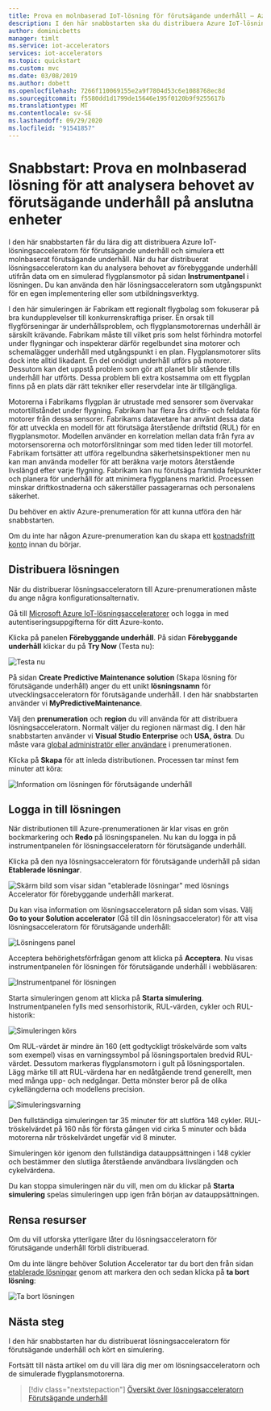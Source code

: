 ```yaml
---
title: Prova en molnbaserad IoT-lösning för förutsägande underhåll – Azure | Microsoft Docs
description: I den här snabbstarten ska du distribuera Azure IoT-lösningsacceleratorn för förutsägande underhåll och logga in till och använda instrumentpanelen för lösningen.
author: dominicbetts
manager: timlt
ms.service: iot-accelerators
services: iot-accelerators
ms.topic: quickstart
ms.custom: mvc
ms.date: 03/08/2019
ms.author: dobett
ms.openlocfilehash: 7266f110069155e2a9f7804d53c6e1088768ec8d
ms.sourcegitcommit: f5580dd1d1799de15646e195f0120b9f9255617b
ms.translationtype: MT
ms.contentlocale: sv-SE
ms.lasthandoff: 09/29/2020
ms.locfileid: "91541857"
---
```

# <a name="quickstart-try-a-cloud-based-solution-to-run-a-predictive-maintenance-analysis-on-my-connected-devices"></a>Snabbstart: Prova en molnbaserad lösning för att analysera behovet av förutsägande underhåll på anslutna enheter

I den här snabbstarten får du lära dig att distribuera Azure IoT-lösningsacceleratorn för förutsägande underhåll och simulera ett molnbaserat förutsägande underhåll. När du har distribuerat lösningsacceleratorn kan du analysera behovet av förebyggande underhåll utifrån data om en simulerad flygplansmotor på sidan **Instrumentpanel** i lösningen. Du kan använda den här lösningsacceleratorn som utgångspunkt för en egen implementering eller som utbildningsverktyg.

I den här simuleringen är Fabrikam ett regionalt flygbolag som fokuserar på bra kundupplevelser till konkurrenskraftiga priser. En orsak till flygförseningar är underhållsproblem, och flygplansmotorernas underhåll är särskilt krävande. Fabrikam måste till vilket pris som helst förhindra motorfel under flygningar och inspekterar därför regelbundet sina motorer och schemalägger underhåll med utgångspunkt i en plan. Flygplansmotorer slits dock inte alltid likadant. En del onödigt underhåll utförs på motorer. Dessutom kan det uppstå problem som gör att planet blir stående tills underhåll har utförts. Dessa problem bli extra kostsamma om ett flygplan finns på en plats där rätt tekniker eller reservdelar inte är tillgängliga.

Motorerna i Fabrikams flygplan är utrustade med sensorer som övervakar motortillståndet under flygning. Fabrikam har flera års drifts- och feldata för motorer från dessa sensorer. Fabrikams datavetare har använt dessa data för att utveckla en modell för att förutsäga återstående driftstid (RUL) för en flygplansmotor. Modellen använder en korrelation mellan data från fyra av motorsensorerna och motorförslitningar som med tiden leder till motorfel. Fabrikam fortsätter att utföra regelbundna säkerhetsinspektioner men nu kan man använda modeller för att beräkna varje motors återstående livslängd efter varje flygning. Fabrikam kan nu förutsäga framtida felpunkter och planera för underhåll för att minimera flygplanens marktid. Processen minskar driftkostnaderna och säkerställer passagerarnas och personalens säkerhet.

Du behöver en aktiv Azure-prenumeration för att kunna utföra den här snabbstarten.

Om du inte har någon Azure-prenumeration kan du skapa ett [kostnadsfritt konto](https://azure.microsoft.com/free/?WT.mc_id=A261C142F) innan du börjar.

## <a name="deploy-the-solution"></a>Distribuera lösningen

När du distribuerar lösningsacceleratorn till Azure-prenumerationen måste du ange några konfigurationsalternativ.

Gå till [Microsoft Azure IoT-lösningsacceleratorer](https://www.azureiotsolutions.com) och logga in med autentiseringsuppgifterna för ditt Azure-konto.

Klicka på panelen **Förebyggande underhåll**. På sidan **Förebyggande underhåll** klickar du på **Try Now** (Testa nu):

![Testa nu](./media/quickstart-predictive-maintenance-deploy/predictivemaintenance.png)

På sidan **Create Predictive Maintenance solution** (Skapa lösning för förutsägande underhåll) anger du ett unikt **lösningsnamn** för utvecklingsacceleratorn för förutsägande underhåll. I den här snabbstarten använder vi **MyPredictiveMaintenance**.

Välj den **prenumeration** och **region** du vill använda för att distribuera lösningsacceleratorn. Normalt väljer du regionen närmast dig. I den här snabbstarten använder vi **Visual Studio Enterprise** och **USA, östra**. Du måste vara [global administratör eller användare](iot-accelerators-permissions.md) i prenumerationen.

Klicka på **Skapa** för att inleda distributionen. Processen tar minst fem minuter att köra:

![Information om lösningen för förutsägande underhåll](./media/quickstart-predictive-maintenance-deploy/createform.png)

## <a name="sign-in-to-the-solution"></a>Logga in till lösningen

När distributionen till Azure-prenumerationen är klar visas en grön bockmarkering och **Redo** på lösningspanelen. Nu kan du logga in på instrumentpanelen för lösningsacceleratorn för förutsägande underhåll.

Klicka på den nya lösningsacceleratorn för förutsägande underhåll på sidan **Etablerade lösningar**.

![Skärm bild som visar sidan "etablerade lösningar" med lösnings Accelerator för förebyggande underhåll markerat.](./media/quickstart-predictive-maintenance-deploy/solution.png)

 Du kan visa information om lösningsacceleratorn på sidan som visas. Välj **Go to your Solution accelerator** (Gå till din lösningsaccelerator) för att visa lösningsacceleratorn för förutsägande underhåll:

![Lösningens panel](./media/quickstart-predictive-maintenance-deploy/solutionpaneldetails.png)

Acceptera behörighetsförfrågan genom att klicka på **Acceptera**. Nu visas instrumentpanelen för lösningen för förutsägande underhåll i webbläsaren:

![Instrumentpanel för lösningen](./media/quickstart-predictive-maintenance-deploy/solutiondashboard.png)

Starta simuleringen genom att klicka på **Starta simulering**. Instrumentpanelen fylls med sensorhistorik, RUL-värden, cykler och RUL-historik:

![Simuleringen körs](./media/quickstart-predictive-maintenance-deploy/simulationrunning.png)

Om RUL-värdet är mindre än 160 (ett godtyckligt tröskelvärde som valts som exempel) visas en varningssymbol på lösningsportalen bredvid RUL-värdet. Dessutom markeras flygplansmotorn i gult på lösningsportalen. Lägg märke till att RUL-värdena har en nedåtgående trend generellt, men med många upp- och nedgångar. Detta mönster beror på de olika cykellängderna och modellens precision.

![Simuleringsvarning](./media/quickstart-predictive-maintenance-deploy/simulationwarning.png)

Den fullständiga simuleringen tar 35 minuter för att slutföra 148 cykler. RUL-tröskelvärdet på 160 nås för första gången vid cirka 5 minuter och båda motorerna når tröskelvärdet ungefär vid 8 minuter.

Simuleringen kör igenom den fullständiga datauppsättningen i 148 cykler och bestämmer den slutliga återstående användbara livslängden och cykelvärdena.

Du kan stoppa simuleringen när du vill, men om du klickar på **Starta simulering** spelas simuleringen upp igen från början av datauppsättningen.

## <a name="clean-up-resources"></a>Rensa resurser

Om du vill utforska ytterligare låter du lösningsacceleratorn för förutsägande underhåll förbli distribuerad.

Om du inte längre behöver Solution Accelerator tar du bort den från sidan [etablerade lösningar](https://www.azureiotsolutions.com/Accelerators#dashboard) genom att markera den och sedan klicka på **ta bort lösning**:

![Ta bort lösningen](media/quickstart-predictive-maintenance-deploy/deletesolution.png)

## <a name="next-steps"></a>Nästa steg

I den här snabbstarten har du distribuerat lösningsacceleratorn för förutsägande underhåll och kört en simulering.

Fortsätt till nästa artikel om du vill lära dig mer om lösningsacceleratorn och de simulerade flygplansmotorerna.

> [!div class="nextstepaction"]
> [Översikt över lösningsacceleratorn Förutsägande underhåll](iot-accelerators-predictive-walkthrough.md)
